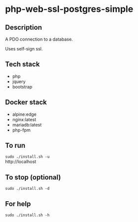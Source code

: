 # php-web-ssl-postgres-simple

## Description
A PDO connection to a database.

Uses self-sign ssl.

## Tech stack
- php
- jquery
- bootstrap

## Docker stack
- alpine:edge
- nginx:latest
- mariadb:latest
- php-fpm

## To run
`sudo ./install.sh -u`  
http://localhost

## To stop (optional)
`sudo ./install.sh -d`

## For help
`sudo ./install.sh -h`
